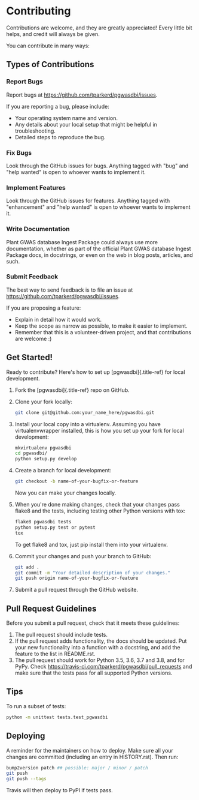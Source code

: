 # Contributing

Contributions are welcome, and they are greatly appreciated! Every little bit helps, and credit will always be given.

You can contribute in many ways:

## Types of Contributions

### Report Bugs

Report bugs at <https://github.com/tparkerd/pgwasdbi/issues>.

If you are reporting a bug, please include:

- Your operating system name and version.
- Any details about your local setup that might be helpful in
    troubleshooting.
- Detailed steps to reproduce the bug.

### Fix Bugs

Look through the GitHub issues for bugs. Anything tagged with \"bug\"
and \"help wanted\" is open to whoever wants to implement it.

### Implement Features

Look through the GitHub issues for features. Anything tagged with
\"enhancement\" and \"help wanted\" is open to whoever wants to
implement it.

### Write Documentation

Plant GWAS database Ingest Package could always use more documentation,
whether as part of the official Plant GWAS database Ingest Package docs,
in docstrings, or even on the web in blog posts, articles, and such.

### Submit Feedback

The best way to send feedback is to file an issue at
<https://github.com/tparkerd/pgwasdbi/issues>.

If you are proposing a feature:

- Explain in detail how it would work.
- Keep the scope as narrow as possible, to make it easier to
    implement.
- Remember that this is a volunteer-driven project, and that
    contributions are welcome :)

## Get Started!

Ready to contribute? Here\'s how to set up [pgwasdbi]{.title-ref} for
local development.

1. Fork the [pgwasdbi]{.title-ref} repo on GitHub.

1. Clone your fork locally:

    ```sh
    git clone git@github.com:your_name_here/pgwasdbi.git
    ```

1. Install your local copy into a virtualenv. Assuming you have
    virtualenvwrapper installed, this is how you set up your fork for
    local development:

    ```sh
    mkvirtualenv pgwasdbi
    cd pgwasdbi/
    python setup.py develop
    ```

1. Create a branch for local development:

    ```sh
    git checkout -b name-of-your-bugfix-or-feature
    ```

    Now you can make your changes locally.

1. When you\'re done making changes, check that your changes pass
    flake8 and the tests, including testing other Python versions with
    tox:

    ```sh
    flake8 pgwasdbi tests
    python setup.py test or pytest
    tox
    ```

    To get flake8 and tox, just pip install them into your virtualenv.

1. Commit your changes and push your branch to GitHub:

    ```sh
    git add .
    git commit -m "Your detailed description of your changes."
    git push origin name-of-your-bugfix-or-feature
    ```

1. Submit a pull request through the GitHub website.

## Pull Request Guidelines

Before you submit a pull request, check that it meets these guidelines:

1. The pull request should include tests.
1. If the pull request adds functionality, the docs should be updated.
    Put your new functionality into a function with a docstring, and add
    the feature to the list in README.rst.
1. The pull request should work for Python 3.5, 3.6, 3.7 and 3.8, and
    for PyPy. Check
    <https://travis-ci.com/tparkerd/pgwasdbi/pull_requests> and make
    sure that the tests pass for all supported Python versions.

## Tips

To run a subset of tests:

```sh
python -m unittest tests.test_pgwasdbi
```

## Deploying

A reminder for the maintainers on how to deploy. Make sure all your
changes are committed (including an entry in HISTORY.rst). Then run:

```sh
bump2version patch ## possible: major / minor / patch
git push
git push --tags
```

Travis will then deploy to PyPI if tests pass.
